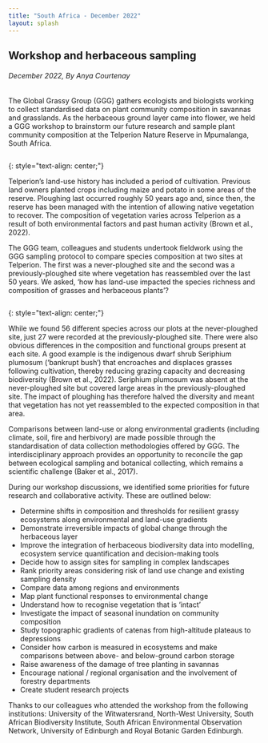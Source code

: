 ```yaml
---
title: "South Africa - December 2022"
layout: splash
---
```

## Workshop and herbaceous sampling
###### *December 2022, By Anya Courtenay*

The Global Grassy Group (GGG) gathers ecologists and biologists working to collect standardised data on plant community composition in savannas and grasslands. As the herbaceous ground layer came into flower, we held a GGG workshop to brainstorm our future research and sample plant community composition at the Telperion Nature Reserve in Mpumalanga, South Africa.  

<figure style="width: 1000px" class="align-centre">
  <img src="{{ site.url }}{{ site.baseurl }}/images/t-4.jpg" alt="">
</figure>
{: style="text-align: center;"}


Telperion’s land-use history has included a period of cultivation. Previous land owners planted crops including maize and potato in some areas of the reserve. Ploughing last occurred roughly 50 years ago and, since then, the reserve has been managed with the intention of allowing native vegetation to recover. The composition of vegetation varies across Telperion as a result of both environmental factors and past human activity (Brown et al., 2022).

The GGG team, colleagues and students undertook fieldwork using the GGG sampling protocol to compare species composition at two sites at Telperion. The first was a never-ploughed site and the second was a previously-ploughed site where vegetation has reassembled over the last 50 years. We asked, ‘how has land-use impacted the species richness and composition of grasses and herbaceous plants’?

<figure style="width: 1000px" class="align-centre">
  <img src="{{ site.url }}{{ site.baseurl }}/images/t-3.jpg" alt="">
</figure>
{: style="text-align: center;"}

While we found 56 different species across our plots at the never-ploughed site, just 27 were recorded at the previously-ploughed site. There were also obvious differences in the composition and functional groups present at each site. A good example is the indigenous dwarf shrub Seriphium plumosum (‘bankrupt bush‘) that encroaches and displaces grasses following cultivation, thereby reducing grazing capacity and decreasing biodiversity (Brown et al., 2022). Seriphium plumosum was absent at the never-ploughed site but covered large areas in the previously-ploughed site. The impact of ploughing has therefore halved the diversity and meant that vegetation has not yet reassembled to the expected composition in that area.

Comparisons between land-use or along environmental gradients (including climate, soil, fire and herbivory) are made possible through the standardisation of data collection methodologies offered by GGG. The interdisciplinary approach provides an opportunity to reconcile the gap between ecological sampling and botanical collecting, which remains a scientific challenge (Baker et al., 2017).

During our workshop discussions, we identified some priorities for future research and collaborative activity. These are outlined below:

-	Determine shifts in composition and thresholds for resilient grassy ecosystems along environmental and land-use gradients
-	Demonstrate irreversible impacts of global change through the herbaceous layer
-	Improve the integration of herbaceous biodiversity data into modelling, ecosystem service quantification and decision-making tools
-	Decide how to assign sites for sampling in complex landscapes
-	Rank priority areas considering risk of land use change and existing sampling density
-	Compare data among regions and environments
-	Map plant functional responses to environmental change
-	Understand how to recognise vegetation that is ‘intact’
-	Investigate the impact of seasonal inundation on community composition
-	Study topographic gradients of catenas from high-altitude plateaus to depressions
-	Consider how carbon is measured in ecosystems and make comparisons between above- and below-ground carbon storage
-	Raise awareness of the damage of tree planting in savannas
-	Encourage national / regional organisation and the involvement of forestry departments
-	Create student research projects

Thanks to our colleagues who attended the workshop from the following institutions: University of the Witwatersrand, North-West University, South African Biodiversity Institute, South African Environmental Observation Network, University of Edinburgh and Royal Botanic Garden Edinburgh.
